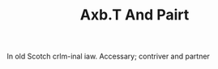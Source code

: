 ---
title: Axb.T And Pairt
permalink: "/definitions/axbt-and-pairt.html"
body: In old Scotch crlm-inal iaw. Accessary; contriver and partner
published_at: '2018-07-07'
layout: post
---